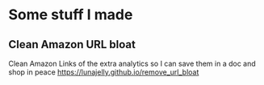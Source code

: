 # Some stuff I made 

## Clean Amazon URL bloat 
Clean Amazon Links of the extra analytics so I can save them in a doc and shop in peace
https://lunajelly.github.io/remove_url_bloat
